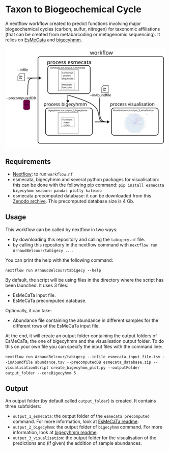 # Taxon to Biogeochemical Cycle

A nextflow workflow created to predict functions involving major biogeochemical cycles (carbon, sulfur, nitrogen) for taxonomic affiliations (that can be created from metabarcoding or metagenomic sequencing). It relies on [EsMeCata](https://github.com/AuReMe/esmecata) and [bigecyhmm](https://github.com/ArnaudBelcour/bigecyhmm).

![](tabigecy_diagram.svg)

## Requirements

- [Nextflow](https://www.nextflow.io/docs/latest/install.html): to run `workflow.nf`
- esmecata, bigecyhmm and several python packages for visualisation: this can be done with the following pip command: `pip install esmecata bigecyhmm seaborn pandas plotly kaleido`
- esmecata precomputed database: it can be downloaded from this [Zenodo archive](https://doi.org/10.5281/zenodo.13354073). This precomputed database size is 4 Gb.

## Usage

This workflow can be called by nextflow in two ways:

- by downloading this repository and calling the `tabigecy.nf` file.
- by calling this repository in the nextflow command with `nextflow run ArnaudBelcour/tabigecy ...`.

You can print the help with the following command:

`nextflow run ArnaudBelcour/tabigecy --help`

By default, the script will be using files in the directory where the script has been launched. It uses 3 files:
- EsMeCaTa input file.
- EsMeCaTa precomputed database.

Optionally, it can take:
- Abundance file containing the abundance in different samples for the different rows of the EsMeCaTa input file.

At the end, it will create an output folder containing the output folders of EsMeCaTa, the one of bigecyhmm and the visualisation output folder.
To do this on your own file you can specify the input files with the command line:

`nextflow run ArnaudBelcour/tabigecy --infile esmecata_input_file.tsv --inAbundfile abundance.tsv --precomputedDB esmecata_database.zip --visualisationScript create_bigecyhmm_plot.py --outputFolder output_folder --coreBigecyhmm 5`

## Output

An output folder (by default called `output_folder`) is created. It contains three subfolders:
- `output_1_esmecata`: the output folder of the `esmecata precomputed` command. For more information, look at [EsMeCaTa readme](https://github.com/AuReMe/esmecata?tab=readme-ov-file#esmecata-outputs).
- `output_2_bigecyhmm`: the output folder of `bigecyhmm` command. For more information, look at [bigecyhmm readme](https://github.com/ArnaudBelcour/bigecyhmm?tab=readme-ov-file#output).
- `output_3_visualisation`: the output folder for the visualisation of the predictions and (if given) the addition of sample abundances. 